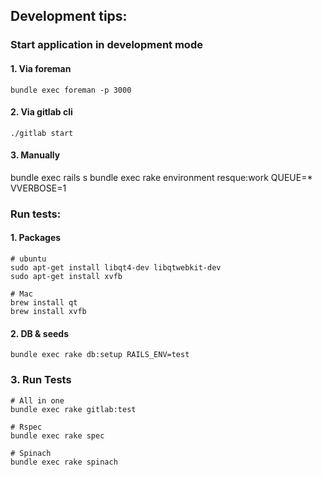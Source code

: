 ## Development tips:

### Start application in development mode

#### 1. Via foreman

    bundle exec foreman -p 3000

#### 2. Via gitlab cli

    ./gitlab start

#### 3. Manually

   bundle exec rails s
   bundle exec rake environment resque:work QUEUE=* VVERBOSE=1


### Run tests:

#### 1. Packages

    # ubuntu
    sudo apt-get install libqt4-dev libqtwebkit-dev
    sudo apt-get install xvfb

    # Mac
    brew install qt
    brew install xvfb

#### 2. DB & seeds

    bundle exec rake db:setup RAILS_ENV=test

###  3. Run Tests

    # All in one
    bundle exec rake gitlab:test

    # Rspec
    bundle exec rake spec

    # Spinach
    bundle exec rake spinach
